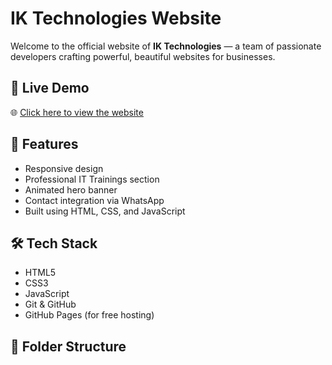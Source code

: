 # IK Technologies Website

Welcome to the official website of **IK Technologies** — a team of passionate developers crafting powerful, beautiful websites for businesses.

## 🚀 Live Demo
🌐 [Click here to view the website](https://khizer/IK.tech.git)

## 📌 Features
- Responsive design
- Professional IT Trainings section
- Animated hero banner
- Contact integration via WhatsApp
- Built using HTML, CSS, and JavaScript

## 🛠️ Tech Stack
- HTML5
- CSS3
- JavaScript
- Git & GitHub
- GitHub Pages (for free hosting)

## 📂 Folder Structure

